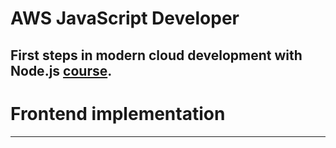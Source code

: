 # AWS JavaScript Developer
First steps in modern cloud development with Node.js
[course](https://github.com/EPAM-JS-Competency-center/cloud-development-course-initial).
---
# Frontend implementation
---